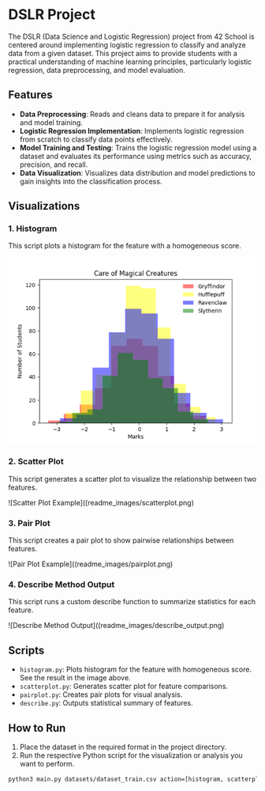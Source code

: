 # DSLR Project

The DSLR (Data Science and Logistic Regression) project from 42 School is centered around implementing logistic regression to classify and analyze data from a given dataset. This project aims to provide students with a practical understanding of machine learning principles, particularly logistic regression, data preprocessing, and model evaluation.

## Features

- **Data Preprocessing**: Reads and cleans data to prepare it for analysis and model training.
- **Logistic Regression Implementation**: Implements logistic regression from scratch to classify data points effectively.
- **Model Training and Testing**: Trains the logistic regression model using a dataset and evaluates its performance using metrics such as accuracy, precision, and recall.
- **Data Visualization**: Visualizes data distribution and model predictions to gain insights into the classification process.

## Visualizations

### 1. Histogram
This script plots a histogram for the feature with a homogeneous score.

![Histogram Example](readme_images/histogram.png)

### 2. Scatter Plot
This script generates a scatter plot to visualize the relationship between two features.

![Scatter Plot Example]((readme_images/scatterplot.png)

### 3. Pair Plot
This script creates a pair plot to show pairwise relationships between features.

![Pair Plot Example]((readme_images/pairplot.png)

### 4. Describe Method Output
This script runs a custom describe function to summarize statistics for each feature.

![Describe Method Output]((readme_images/describe_output.png)

## Scripts

- `histogram.py`: Plots histogram for the feature with homogeneous score. See the result in the image above.
- `scatterplot.py`: Generates scatter plot for feature comparisons.
- `pairplot.py`: Creates pair plots for visual analysis.
- `describe.py`: Outputs statistical summary of features.

## How to Run

1. Place the dataset in the required format in the project directory.
2. Run the respective Python script for the visualization or analysis you want to perform.

```bash
python3 main.py datasets/dataset_train.csv action=[histogram, scatterplot, pairplot]
